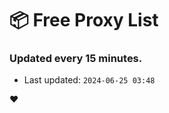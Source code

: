 # :package: Free Proxy List
### Updated every 15 minutes.

- Last updated: `2024-06-25 03:48`

:heart:
